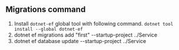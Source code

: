 ﻿## Migrations command
1. Install `dotnet-ef` global tool with following command.
   `dotnet tool install --global dotnet-ef`
1. dotnet ef migrations add "first" --startup-project ../Service
2. dotnet ef database update --startup-project ../Service